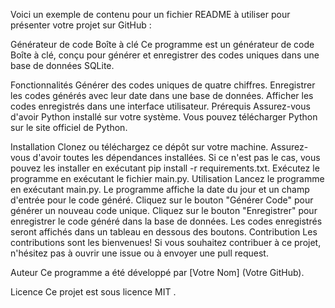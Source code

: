 
Voici un exemple de contenu pour un fichier README à utiliser pour présenter votre projet sur GitHub :

Générateur de code Boîte à clé
Ce programme est un générateur de code Boîte à clé, conçu pour générer et enregistrer des codes uniques dans une base de données SQLite.

Fonctionnalités
Générer des codes uniques de quatre chiffres.
Enregistrer les codes générés avec leur date dans une base de données.
Afficher les codes enregistrés dans une interface utilisateur.
Prérequis
Assurez-vous d'avoir Python installé sur votre système. Vous pouvez télécharger Python sur le site officiel de Python.

Installation
Clonez ou téléchargez ce dépôt sur votre machine.
Assurez-vous d'avoir toutes les dépendances installées. Si ce n'est pas le cas, vous pouvez les installer en exécutant pip install -r requirements.txt.
Exécutez le programme en exécutant le fichier main.py.
Utilisation
Lancez le programme en exécutant main.py.
Le programme affiche la date du jour et un champ d'entrée pour le code généré.
Cliquez sur le bouton "Générer Code" pour générer un nouveau code unique.
Cliquez sur le bouton "Enregistrer" pour enregistrer le code généré dans la base de données.
Les codes enregistrés seront affichés dans un tableau en dessous des boutons.
Contribution
Les contributions sont les bienvenues! Si vous souhaitez contribuer à ce projet, n'hésitez pas à ouvrir une issue ou à envoyer une pull request.

Auteur
Ce programme a été développé par [Votre Nom] (Votre GitHub).

Licence
Ce projet est sous licence MIT .
